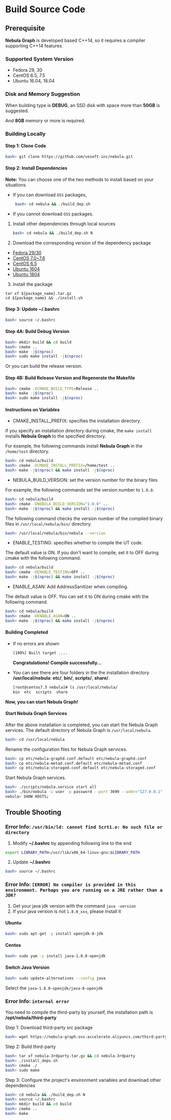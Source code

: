 # Build Source Code

## Prerequisite

**Nebula Graph** is developed based C++14, so it requires a compiler supporting C++14 features.

### Supported System Version

- Fedora 29, 30
- CentOS 6.5, 7.5
- Ubuntu 16.04, 18.04

### Disk and Memory Suggestion

When building type is **DEBUG**, an SSD disk with space more than **50GB** is suggested.

And **8GB** memory or more is required.

### Building Locally

#### Step 1: Clone Code

```bash
bash> git clone https://github.com/vesoft-inc/nebula.git
```

#### Step 2: Install Dependencies

**Note:** You can choose one of the two methods to install based on your situations.

- If you can download `OSS` packages,

  ```bash
   bash> cd nebula && ./build_dep.sh
  ```

- If you cannot download `OSS` packages.

1. Install other dependencies through local sources

   ```bash
   bash> cd nebula && ./build_dep.sh N
   ```

2. Download the corresponding version of the dependency package

- [Fedora 29/30](https://nebula-graph.oss-accelerate.aliyuncs.com/third-party/fedora29.tar.gz)
- [CentOS 7.0~7.6](https://nebula-graph.oss-accelerate.aliyuncs.com/third-party/centos7.5.tar.gz)
- [CentOS 6.5](https://nebula-graph.oss-accelerate.aliyuncs.com/third-party/centos6.5.tar.gz)
- [Ubuntu 1604](https://nebula-graph.oss-accelerate.aliyuncs.com/third-party/ubuntu16.tar.gz)
- [Ubuntu 1804](https://nebula-graph.oss-accelerate.aliyuncs.com/third-party/ubuntu18.tar.gz)

3. Install the package

```text
tar xf ${package_name}.tar.gz
cd ${package_name} && ./install.sh
```

#### Step 3: Update **~/.bashrc**

```bash
bash> source ~/.bashrc
```

#### Step 4A: Build Debug Version

```bash
bash> mkdir build && cd build
bash> cmake ..
bash> make -j$(nproc)
bash> sudo make install -j$(nproc)
```

Or you can build the release version.

#### Step 4B: Build Release Version and Regenerate the Makefile

```bash
bash> cmake -DCMAKE_BUILD_TYPE=Release ..
bash> make -j$(nproc)
bash> sudo make install -j$(nproc)
```

#### Instructions on Variables

- CMAKE\_INSTALL\_PREFIX: specifies the installation directory.

If you specify an installation directory during cmake, the `make install` installs **Nebula Graph** to the specified directory.

For example, the following commands install **Nebula Graph** in the `/home/test` directory.

```bash
bash> cd nebula/build
bash> cmake -DCMAKE_INSTALL_PREFIX=/home/test ..
bash> make -j$(nproc) && make install -j$(nproc)
```

- NEBULA\_BUILD\_VERSION: set the version number for the binary files

For example, the following commands set the version number to `1.0.0`.

```bash
bash> cd nebula/build
bash> cmake -DNEBULA_BUILD_VERSION="1.0.0" ..
bash> make -j$(nproc) && make install -j$(nproc)
```

The following command checks the version number of the compiled binary files in `/usr/local/nebula/bin/` directory.

```bash
bash> /usr/local/nebula/bin/nebula --version
```

- ENABLE\_TESTING: specifies whether to compile the UT code.

The default value is ON. If you don't want to compile, set it to OFF during cmake with the following command.

```bash
bash> cd nebula/build
bash> cmake -DENABLE_TESTING=OFF ..
bash> make -j$(nproc) && make install -j$(nproc)
```

- ENABLE\_ASAN: Add AddressSanitizer when compiling.

The default value is OFF. You can set it to ON during cmake with the following command.

```bash
bash> cd nebula/build
bash> cmake -DENABLE_ASAN=ON ..
bash> make -j$(nproc) && make install -j$(nproc)
```

#### **Building Completed**

- If no errors are shown

    ```bash
    [100%] Built target ....
    ```

    **Congratulations! Compile successfully...**

- You can see there are four folders in the the installation directory **/usr/local/nebula**: **etc/**, **bin/**, **scripts/**, **share/**.

    ```bash
    [root@centos7.5 nebula]# ls /usr/local/nebula/
    bin  etc  scripts  share
    ```

**Now, you can start Nebula Graph!**

#### Start Nebula Graph Services

After the above installation is completed, you can start the Nebula Graph services. The default directory of Nebula Graph is `/usr/local/nebula`.

```bash
bash> cd /usr/local/nebula
```

Rename the configuration files for Nebula Graph services.

```bash
bash> cp etc/nebula-graphd.conf.default etc/nebula-graphd.conf
bash> cp etc/nebula-metad.conf.default etc/nebula-metad.conf
bash> cp etc/nebula-storaged.conf.default etc/nebula-storaged.conf
```

Start Nebula Graph services.

```bash
bash> ./scripts/nebula.service start all
bash> ./bin/nebula -u user -p password --port 3699 --addr="127.0.0.1"
nebula> SHOW HOSTS;
```

## Trouble Shooting

### Error Info: `/usr/bin/ld: cannot find Scrt1.o: No such file or directory`

1. Modify **~/.bashrc** by appending following line to the end

```bash
export LIBRARY_PATH=/usr/lib/x86_64-linux-gnu:$LIBRARY_PATH
```

2. Update **~/.bashrc**

```bash
bash> source ~/.bashrc
```

### Error Info: `[ERROR] No compiler is provided in this environment. Perhaps you are running on a JRE rather than a JDK?`

1. Get your java jdk version with the command `java -version`
1. If your java version is not `1.8.0_xxx`, please install it

#### Ubuntu

```bash
bash> sudo apt-get -y install openjdk-8-jdk
```

#### Centos

```bash
bash> sudo yum -y install java-1.8.0-openjdk
```

#### Switch Java Version

```bash
bash> sudo update-alternatives --config java
```

Select the `java-1.8.0-openjdk/java-8-openjdk`

### Error Info: `internal error`

You need to compile the third-party by yourself, the installation path is **/opt/nebula/third-party**

Step 1: Download third-party src package

```bash
bash> wget https://nebula-graph.oss-accelerate.aliyuncs.com/third-party/nebula-3rdparty.tar.gz
```

Step 2: Build third-party

```bash
bash> tar xf nebula-3rdparty.tar.gz && cd nebula-3rdparty
bash> ./install_deps.sh
bash> cmake ./
bash> sudo make
```

Step 3: Configure the project's environment variables and download other dependencies

```bash
bash> cd nebula && ./build_dep.sh N
bash> source ~/.bashrc
bash> mkdir build && cd build
bash> cmake ..
bash> make
```
